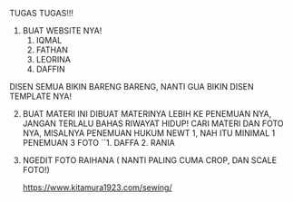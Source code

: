TUGAS TUGAS!!!

1. BUAT WEBSITE NYA!
      1. IQMAL
      2. FATHAN
      3. LEORINA
      4. DAFFIN
      
DISEN SEMUA BIKIN BARENG BARENG, NANTI GUA BIKIN DISEN TEMPLATE NYA!

2. BUAT MATERI
    INI DIBUAT MATERINYA LEBIH KE PENEMUAN NYA, JANGAN  TERLALU BAHAS RIWAYAT HIDUP! CARI MATERI DAN FOTO NYA, MISALNYA PENEMUAN HUKUM NEWT 1, NAH ITU MINIMAL 1 PENEMUAN 3 FOTO
    ``1. DAFFA
      2. RANIA
     
     
3. NGEDIT FOTO 
      RAIHANA ( NANTI PALING CUMA CROP, DAN SCALE FOTO!)
      
      
      https://www.kitamura1923.com/sewing/
